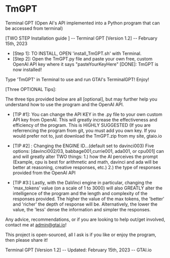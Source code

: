 # TmGPT
Terminal GPT (Open AI's API implemented into a Python program that can be accessed from terminal)

[TWO STEP Installation guide ] -- Terminal GPT [Version 1.2] -- February 15th, 2023
* [Step 1]: TO INSTALL, OPEN 'install_TmGPT.sh' with Terminal.
* [Step 2]: Open the TmGPT.py file and paste your own free, custom OpenAI API key where it says "pasteYourKeyHere"
[DONE]: TmGPT is now installed! 

Type 'TmGPT' in Terminal to use and run GTAI's TerminalGPT! 
Enjoy!

[Three OPTIONAL Tips]:

The three tips provided below are all [optional], but may further help you understand how to use the program and the OpenAI API.

* [TIP #1]: You can change the API KEY in the .py file to your own custom API key from OpenAI. This will greatly increase the effectiveness and efficiency of the program. This is HIGHLY SUGGESTED (If you are referrencing the program from git, you must add you own key. If you would prefer not to, just download the TmGPT.zip from my site, gtaio.io

* [TIP #2] : Changing the ENGINE ID...(default set to davinci003)
		Five options: [davinci002/03, babbage001,currie001, ada001, or cpu001] can and will greatly alter TWO things:
	1.) how the AI perceives the prompt (Example, cpu is best for arithmetic and math, davinci and ada will be better at reasoning, creative responses, etc.)
	2.) the type of responses provided from the OpenAI API
	
* [TIP #3:] Lastly, with the DaVinci engine in particular, changing the 'max_tokens' value (on a scale of 1 to 3000) will also GREATLY alter the intelligence of the program and the length and complexity of the responses provided. 
	The higher the value of the max tokens, the 'better' and 'richer' the depth of response will be. 
	Alternatively, the lower the value, the 'less' dense the information and simpler the responses.
	
Any advice, recommendations, or if you are looking to help out/get involved, contact me at admin@gtai.io!

This project is open-sourced, all I ask is if you like or enjoy the program, then please share it!

Terminal GPT [Version 1.2] -- Updated: February 15th, 2023 -- GTAI.io

